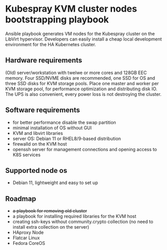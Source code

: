 # Kubespray KVM cluster nodes bootstrapping playbook

Ansible playbook generates VM nodes for the Kubespray cluster on the LibVirt hypervisor.  Developers can easily install a cheap local development environment for the HA Kubernetes cluster.

## Hardware requirements

(Old) server/workstation with twelwe or more cores and 128GB EEC memory. Four SSD/NVME disks are recommended, one SSD for OS and three SSD disks for KVM storage pools. Place one master and worker per KVM storage pool, for performance optimization and distributing disk IO. The UPS is also convenient, every power loss is not destroying the cluster.

## Software requirements

- for better performance disable the swap partition
- minimal installation of OS without GUI
- KVM and libvirt libraries
- server OS: Debian 11 or RHEL8/9-based distribution
- firewalld on the KVM host
- openssh server for management connections and opening access to K8S services

## Supported node os

- Debian 11, lightweight and easy to set up

## Roadmap
- ~~a playbook for removing old cluster~~
- a playbook for installing required libraries for the KVM host
- creating ssh-keys without community.crypto collection (no need to install extra collection on the server)
- HAproxy Node
- Flatcar Linux
- Fedora CoreOS
